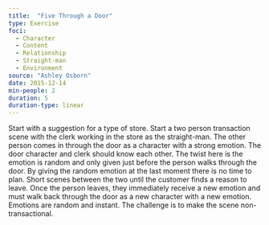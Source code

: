 ```yaml
---
title:  "Five Through a Door"
type: Exercise
foci:
  - Character
  - Content
  - Relationship
  - Straight-man
  - Environment
source: "Ashley Osborn"
date: 2015-12-14
min-people: 2
duration: 5
duration-type: linear
---
```

Start with a suggestion for a type of store.
Start a two person transaction scene with the clerk working in the store as the straight-man.
The other person comes in through the door as a character with a strong emotion.
The door character and clerk should know each other.
The twist here is the emotion is random and only given just before the person walks through the door.
By giving the random emotion at the last moment there is no time to plan.
Short scenes between the two until the customer finds a reason to leave.
Once the person leaves, they immediately receive a new emotion and must walk back through the door as a new character with a new emotion.
Emotions are random and instant.
The challenge is to make the scene non-transactional.
